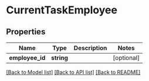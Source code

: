 # CurrentTaskEmployee

## Properties

 Name            | Type       | Description | Notes      
-----------------|------------|-------------|------------
 **employee_id** | **string** |             | [optional] 

[[Back to Model list]](../README.md#documentation-for-models) [[Back to API list]](../README.md#documentation-for-api-endpoints) [[Back to README]](../README.md)



